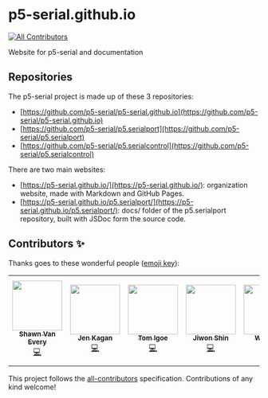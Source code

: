 # p5-serial.github.io

<!-- ALL-CONTRIBUTORS-BADGE:START - Do not remove or modify this section -->

[![All Contributors](https://img.shields.io/badge/all_contributors-6-orange.svg?style=flat-square)](#contributors-)

<!-- ALL-CONTRIBUTORS-BADGE:END -->

Website for p5-serial and documentation

## Repositories

The p5-serial project is made up of these 3 repositories:

- [https://github.com/p5-serial/p5-serial.github.io](https://github.com/p5-serial/p5-serial.github.io)
- [https://github.com/p5-serial/p5.serialport](https://github.com/p5-serial/p5.serialport)
- [https://github.com/p5-serial/p5.serialcontrol](https://github.com/p5-serial/p5.serialcontrol)

There are two main websites:

- [https://p5-serial.github.io/](https://p5-serial.github.io/): organization website, made with Markdown and GitHub Pages.
- [https://p5-serial.github.io/p5.serialport/](https://p5-serial.github.io/p5.serialport/): docs/ folder of the p5.serialport repository, built with JSDoc form the source code.

## Contributors ✨

Thanks goes to these wonderful people ([emoji key](https://allcontributors.org/docs/en/emoji-key)):

<!-- ALL-CONTRIBUTORS-LIST:START - Do not remove or modify this section -->
<!-- prettier-ignore-start -->
<!-- markdownlint-disable -->
<table>
  <tr>
    <td align="center"><a href="http://www.walking-productions.com/notslop/"><img src="https://avatars.githubusercontent.com/u/431774?v=4?s=100" width="100px;" alt=""/><br /><sub><b>Shawn Van Every</b></sub></a><br /><a href="https://github.com/p5-serial/p5-serial.github.io/commits?author=vanevery" title="Code">💻</a></td>
    <td align="center"><a href="https://github.com/kaganjd"><img src="https://avatars.githubusercontent.com/u/9204835?v=4?s=100" width="100px;" alt=""/><br /><sub><b>Jen Kagan</b></sub></a><br /><a href="https://github.com/p5-serial/p5-serial.github.io/commits?author=kaganjd" title="Code">💻</a></td>
    <td align="center"><a href="https://github.com/tigoe"><img src="https://avatars.githubusercontent.com/u/380575?v=4?s=100" width="100px;" alt=""/><br /><sub><b>Tom Igoe</b></sub></a><br /><a href="https://github.com/p5-serial/p5-serial.github.io/commits?author=tigoe" title="Code">💻</a></td>
    <td align="center"><a href="http://jiwonshin.com"><img src="https://avatars.githubusercontent.com/u/6685006?v=4?s=100" width="100px;" alt=""/><br /><sub><b>Jiwon Shin</b></sub></a><br /><a href="https://github.com/p5-serial/p5-serial.github.io/commits?author=js6450" title="Code">💻</a></td>
    <td align="center"><a href="https://www.wenqi.li"><img src="https://avatars.githubusercontent.com/u/22087042?v=4?s=100" width="100px;" alt=""/><br /><sub><b>Wenqi Li</b></sub></a><br /><a href="https://github.com/p5-serial/p5-serial.github.io/commits?author=wenqili" title="Code">💻</a></td>
    <td align="center"><a href="http://montoyamoraga.io"><img src="https://avatars.githubusercontent.com/u/3926350?v=4?s=100" width="100px;" alt=""/><br /><sub><b>aarón montoya-moraga</b></sub></a><br /><a href="https://github.com/p5-serial/p5-serial.github.io/commits?author=montoyamoraga" title="Code">💻</a></td>
  </tr>
</table>

<!-- markdownlint-restore -->
<!-- prettier-ignore-end -->

<!-- ALL-CONTRIBUTORS-LIST:END -->

This project follows the [all-contributors](https://github.com/all-contributors/all-contributors) specification. Contributions of any kind welcome!
